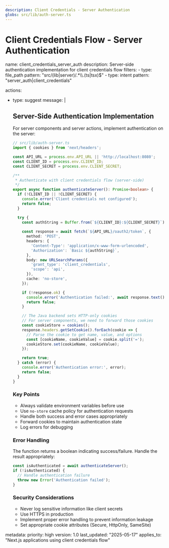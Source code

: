 ```yaml
---
description: Client Credentials - Server Authentication
globs: src/lib/auth-server.ts
---
```


# Client Credentials Flow - Server Authentication

<rule>
name: client_credentials_server_auth
description: Server-side authentication implementation for client credentials flow
filters:
  - type: file_path
    pattern: "src/(lib|server)/.*\\.(ts|tsx)$"
  - type: intent
    pattern: "server_auth|client_credentials"

actions:
  - type: suggest
    message: |
      ## Server-Side Authentication Implementation

      For server components and server actions, implement authentication on the server:

      ```typescript
      // src/lib/auth-server.ts
      import { cookies } from 'next/headers';

      const API_URL = process.env.API_URL || 'http://localhost:8080';
      const CLIENT_ID = process.env.CLIENT_ID;
      const CLIENT_SECRET = process.env.CLIENT_SECRET;

      /**
       * Authenticate with client credentials flow (server-side)
       */
      export async function authenticateServer(): Promise<boolean> {
        if (!CLIENT_ID || !CLIENT_SECRET) {
          console.error('Client credentials not configured');
          return false;
        }

        try {
          const authString = Buffer.from(`${CLIENT_ID}:${CLIENT_SECRET}`).toString('base64');
          
          const response = await fetch(`${API_URL}/oauth2/token`, {
            method: 'POST',
            headers: {
              'Content-Type': 'application/x-www-form-urlencoded',
              'Authorization': `Basic ${authString}`,
            },
            body: new URLSearchParams({
              'grant_type': 'client_credentials',
              'scope': 'api',
            }),
            cache: 'no-store',
          });

          if (!response.ok) {
            console.error('Authentication failed:', await response.text());
            return false;
          }

          // The Java backend sets HTTP-only cookies
          // For server components, we need to forward those cookies
          const cookieStore = cookies();
          response.headers.getSetCookie().forEach(cookie => {
            // Parse the cookie to get name, value, and options
            const [cookieName, cookieValue] = cookie.split('=');
            cookieStore.set(cookieName, cookieValue);
          });

          return true;
        } catch (error) {
          console.error('Authentication error:', error);
          return false;
        }
      }
      ```

      ### Key Points

      - Always validate environment variables before use
      - Use `no-store` cache policy for authentication requests
      - Handle both success and error cases appropriately
      - Forward cookies to maintain authentication state
      - Log errors for debugging

      ### Error Handling

      The function returns a boolean indicating success/failure. Handle the result appropriately:

      ```typescript
      const isAuthenticated = await authenticateServer();
      if (!isAuthenticated) {
        // Handle authentication failure
        throw new Error('Authentication failed');
      }
      ```

      ### Security Considerations

      - Never log sensitive information like client secrets
      - Use HTTPS in production
      - Implement proper error handling to prevent information leakage
      - Set appropriate cookie attributes (Secure, HttpOnly, SameSite)

metadata:
  priority: high
  version: 1.0
  last_updated: "2025-05-17"
  applies_to: "Next.js applications using client credentials flow"
</rule>
